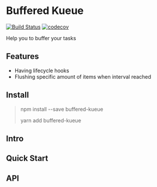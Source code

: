 # Buffered Kueue

[![Build Status](https://travis-ci.org/chux0519/buffered-kueue.svg?branch=master)](https://travis-ci.org/chux0519/buffered-kueue)
[![codecov](https://codecov.io/gh/chux0519/buffered-kueue/branch/master/graph/badge.svg)](https://codecov.io/gh/chux0519/buffered-kueue)

Help you to buffer your tasks

## Features

- Having lifecycle hooks
- Flushing specific amount of items when interval reached

## Install

> npm install --save buffered-kueue
>
> yarn add buffered-kueue

## Intro

## Quick Start

## API